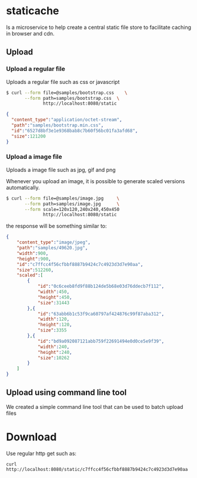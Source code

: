 # staticache
Is a microservice to help create a central static file store to facilitate caching in browser and cdn.

## Upload

### Upload a regular file
Uploads a regular file such as css or javascript

``` bash
$ curl --form file=@samples/bootstrap.css    \
       --form path=samples/bootstrap.css  \
              http://localhost:8080/static
```

```json
{
  "content_type":"application/octet-stream",
  "path":"samples/bootstrap.min.css",
  "id":"6527d8bf3e1e9368bab8c7b60f56bc01fa3afd68",
  "size":121200
}
```

### Upload a image file
Uploads a image file such as jpg, gif and png

Whenever you upload an image, it is possible to generate scaled versions automatically.

``` bash
$ curl --form file=@samples/image.jpg     \
       --form path=samples/image.jpg      \
       --form scale=120x120,240x240,450x450
              http://localhost:8080/static
```
the response will be something similar to:
```json
{
	"content_type":"image/jpeg",
	"path":"samples/49620.jpg",
	"width":900,
	"height":900,
	"id":"c7ffcc4f56cfbbf8887b9424c7c4923d3d7e90aa",
	"size":512260,
	"scaled":[
		{
			"id":"0c6ceeb8fd9f88b124de5b68e03d76ddecb7f112",
			"width":450,
			"height":450,
			"size":31443
		},{
			"id":"63abb6b1c53f9ca60797af424876c99f87aba312",
			"width":120,
			"height":120,
			"size":3355
		},{
			"id":"bd9a092087121abb759f22691494e0d0ce5e9f39",
			"width":240,
			"height":240,
			"size":10262
		}
	]
}
```

## Upload using command line tool
We created a simple command line tool that can be used to batch upload files


# Download

Use regular http get such as:

```
curl http://localhost:8080/static/c7ffcc4f56cfbbf8887b9424c7c4923d3d7e90aa
```